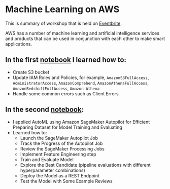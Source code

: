 # Machine Learning on AWS

This is summary of workshop that is held on [Eventbrite](https://www.eventbrite.com/o/chris-fregly-10652590787).

AWS has a number of machine learning and artificial intelligence services and products that can be used in conjunction with each other to make smart applications. 

## In the first [notebook](https://github.com/VictoriaMaslova/Machine-Learning-on-AWS/blob/main/Introduction%20AWS%20SageMaker.ipynb) I learned how to:

* Create S3 bucket
* Update IAM Roles and Policies, for example, ```AmazonS3FullAccess```, ```AdministratorAccess```, ```AmazonComprehend```, ```AmazonAthenaFullAccess```, ```AmazonRedshiftFullAccess```, ```Amazon Athena```
* Handle some common errors such as Client Errors

## In the second [notebook](https://github.com/VictoriaMaslova/Machine-Learning-on-AWS/blob/main/AutoML.ipynb):

* I applied AutoML using Amazon SageMaker Autopilot for Efficient Preparing Dataset for Model Training and Evaluating 
* Learned how to:
  * Launch the SageMaker Autopilot Job
  * Track the Progress of the Autopilot Job
  * Review the SageMaker Processing Jobs
  * Implement Feature Engineering step
  * Train and Evaluate Model
  * Explore the Best Candidate (pipeline evaluations with different hyperparameter combinations)
  * Deploy the Model as a REST Endpoint
  * Test the Model with Some Example Reviews
